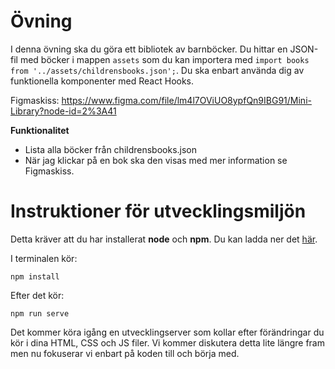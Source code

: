 # Övning

I denna övning ska du göra ett bibliotek av barnböcker. Du hittar en JSON-fil med böcker i mappen ```assets``` som du kan importera med ```import books from '../assets/childrensbooks.json';```. Du ska enbart använda dig av funktionella komponenter med React Hooks.

Figmaskiss: https://www.figma.com/file/lm4l7OViUO8ypfQn9IBG91/Mini-Library?node-id=2%3A41

**Funktionalitet**

* Lista alla böcker från childrensbooks.json
* När jag klickar på en bok ska den visas med mer information se Figmaskiss.

# Instruktioner för utvecklingsmiljön

Detta kräver att du har installerat **node** och **npm**. Du kan ladda ner det [här](https://nodejs.org/en/).

I terminalen kör:
```
npm install
````

Efter det kör:

```
npm run serve
````

Det kommer köra igång en utvecklingserver som kollar efter förändringar du kör i dina HTML, CSS och JS filer. Vi kommer diskutera detta lite längre fram men nu fokuserar vi enbart på koden till och börja med.